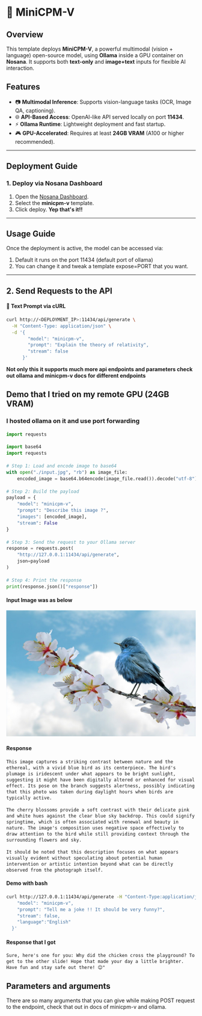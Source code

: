 # 🧠 MiniCPM-V 

## Overview
This template deploys **MiniCPM-V**, a powerful multimodal (vision + language) open-source model, using **Ollama** inside a GPU container on **Nosana**. It supports both **text-only** and **image+text** inputs for flexible AI interaction.

## Features
- 📷 **Multimodal Inference**: Supports vision-language tasks (OCR, Image QA, captioning).
- 🌐 **API-Based Access**: OpenAI-like API served locally on port **11434**.
- ⚡ **Ollama Runtime**: Lightweight deployment and fast startup.
- 🎮 **GPU-Accelerated**: Requires at least **24GB VRAM** (A100 or higher recommended).

---

## Deployment Guide

### **1. Deploy via Nosana Dashboard**
1. Open the [Nosana Dashboard](https://dashboard.nosana.io).
2. Select the **minicpm-v** template.
3. Click deploy. **Yep that's it!!** 
---

## Usage Guide

Once the deployment is active, the model can be accessed via:
1. Default it runs on the port 11434 (default port of ollama)
2. You can change it and tweak a template expose=PORT that you want. 

---

## **2. Send Requests to the API**

#### 📝 **Text Prompt via cURL**
```bash
curl http://<DEPLOYMENT_IP>:11434/api/generate \
  -H "Content-Type: application/json" \
  -d '{
        "model": "minicpm-v",
        "prompt": "Explain the theory of relativity",
        "stream": false
      }'
```

**Not only this it supports much more api endpoints and parameters check out ollama and minicpm-v docs for different endpoints**

## Demo that I tried on my remote GPU (24GB VRAM)

### I hosted ollama on it and use port forwarding

```python 
import requests

import base64
import requests

# Step 1: Load and encode image to base64
with open("./input.jpg", "rb") as image_file:
    encoded_image = base64.b64encode(image_file.read()).decode("utf-8")

# Step 2: Build the payload
payload = {
    "model": "minicpm-v",
    "prompt": "Describe this image ?",
    "images": [encoded_image],
    "stream": False
}

# Step 3: Send the request to your Ollama server
response = requests.post(
    "http://127.0.0.1:11434/api/generate",
    json=payload
)

# Step 4: Print the response
print(response.json()["response"])

```
#### Input Image was as below
<img src="./input.jpg">

#### Response
```text
This image captures a striking contrast between nature and the ethereal, with a vivid blue bird as its centerpiece. The bird's plumage is iridescent under what appears to be bright sunlight, suggesting it might have been digitally altered or enhanced for visual effect. Its pose on the branch suggests alertness, possibly indicating that this photo was taken during daylight hours when birds are typically active.

The cherry blossoms provide a soft contrast with their delicate pink and white hues against the clear blue sky backdrop. This could signify springtime, which is often associated with renewal and beauty in nature. The image's composition uses negative space effectively to draw attention to the bird while still providing context through the surrounding flowers and sky.

It should be noted that this description focuses on what appears visually evident without speculating about potential human intervention or artistic intention beyond what can be directly observed from the photograph itself.
```


#### Demo with bash

```bash
curl http://127.0.0.1:11434/api/generate -H "Content-Type:application/json" -d '{
    "model": "minicpm-v",
    "prompt": "Tell me a joke !! It should be very funny?",                                                                             
    "stream": false,
    "language":"English"
  }'
```

#### Response that I got
```text
Sure, here's one for you: Why did the chicken cross the playground? To get to the other slide! Hope that made your day a little brighter. Have fun and stay safe out there! 😊"
```

## Parameters and arguments

There are so many arguments that you can give while making POST request to the endpoint, check that out in docs of minicpm-v and ollama.







